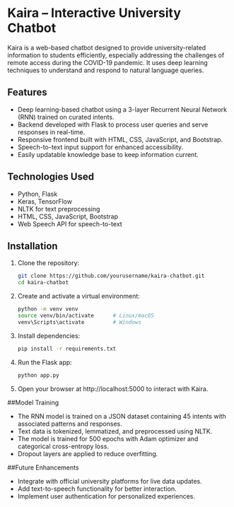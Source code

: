 # Kaira – Interactive University Chatbot

Kaira is a web-based chatbot designed to provide university-related information to students efficiently, especially addressing the challenges of remote access during the COVID-19 pandemic. It uses deep learning techniques to understand and respond to natural language queries.

## Features

- Deep learning-based chatbot using a 3-layer Recurrent Neural Network (RNN) trained on curated intents.
- Backend developed with Flask to process user queries and serve responses in real-time.
- Responsive frontend built with HTML, CSS, JavaScript, and Bootstrap.
- Speech-to-text input support for enhanced accessibility.
- Easily updatable knowledge base to keep information current.

## Technologies Used

- Python, Flask
- Keras, TensorFlow
- NLTK for text preprocessing
- HTML, CSS, JavaScript, Bootstrap
- Web Speech API for speech-to-text

## Installation

1. Clone the repository:
   ```bash
   git clone https://github.com/yourusername/kaira-chatbot.git
   cd kaira-chatbot
2. Create and activate a virtual environment:
   ```bash
   python -m venv venv
   source venv/bin/activate      # Linux/macOS
   venv\Scripts\activate         # Windows
3. Install dependencies:
   ```bash
   pip install -r requirements.txt
4. Run the Flask app:
   ```bash
   python app.py
5. Open your browser at http://localhost:5000 to interact with Kaira.

##Model Training

- The RNN model is trained on a JSON dataset containing 45 intents with associated patterns and responses.
- Text data is tokenized, lemmatized, and preprocessed using NLTK.
- The model is trained for 500 epochs with Adam optimizer and categorical cross-entropy loss.
- Dropout layers are applied to reduce overfitting.

##Future Enhancements
- Integrate with official university platforms for live data updates.
- Add text-to-speech functionality for better interaction.
- Implement user authentication for personalized experiences.
   
